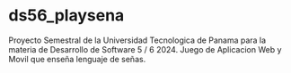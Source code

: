# ds56_playsena
Proyecto Semestral de la Universidad Tecnologica de Panama para la materia de Desarrollo de Software 5 / 6 2024. Juego de Aplicacion Web y Movil que enseña lenguaje de señas.
